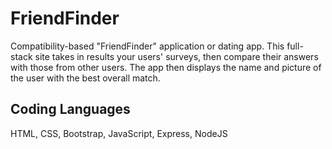 # FriendFinder

Compatibility-based "FriendFinder" application or dating app. This full-stack site takes in results your users' surveys, then compare their answers with those from other users. The app then displays the name and picture of the user with the best overall match.

## Coding Languages

HTML, CSS, Bootstrap, JavaScript, Express, NodeJS